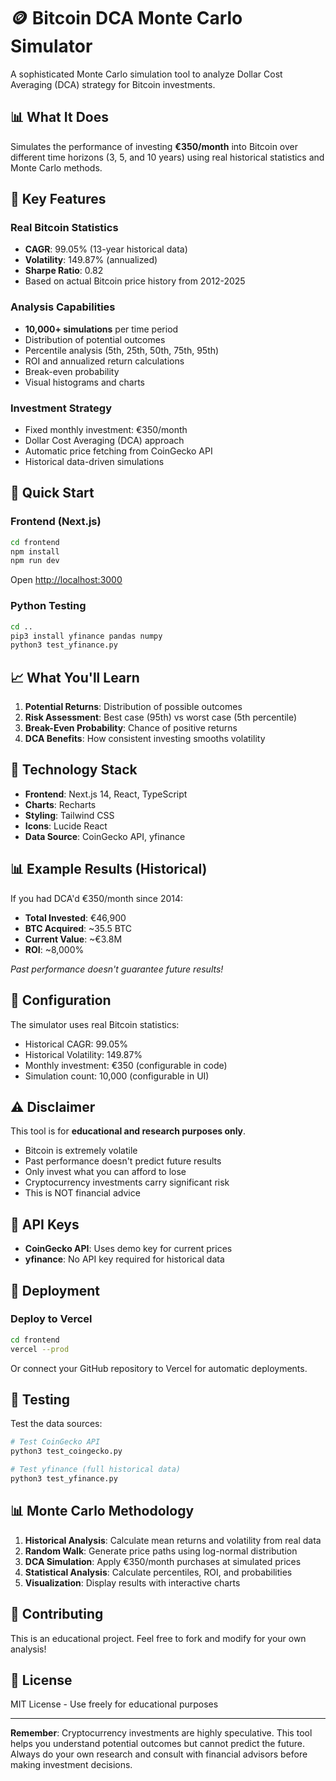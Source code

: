 # 🪙 Bitcoin DCA Monte Carlo Simulator

A sophisticated Monte Carlo simulation tool to analyze Dollar Cost Averaging (DCA) strategy for Bitcoin investments.

## 📊 What It Does

Simulates the performance of investing **€350/month** into Bitcoin over different time horizons (3, 5, and 10 years) using real historical statistics and Monte Carlo methods.

## 🎯 Key Features

### Real Bitcoin Statistics
- **CAGR**: 99.05% (13-year historical data)
- **Volatility**: 149.87% (annualized)
- **Sharpe Ratio**: 0.82
- Based on actual Bitcoin price history from 2012-2025

### Analysis Capabilities
- **10,000+ simulations** per time period
- Distribution of potential outcomes
- Percentile analysis (5th, 25th, 50th, 75th, 95th)
- ROI and annualized return calculations
- Break-even probability
- Visual histograms and charts

### Investment Strategy
- Fixed monthly investment: €350/month
- Dollar Cost Averaging (DCA) approach
- Automatic price fetching from CoinGecko API
- Historical data-driven simulations

## 🚀 Quick Start

### Frontend (Next.js)

```bash
cd frontend
npm install
npm run dev
```

Open [http://localhost:3000](http://localhost:3000)

### Python Testing

```bash
cd ..
pip3 install yfinance pandas numpy
python3 test_yfinance.py
```

## 📈 What You'll Learn

1. **Potential Returns**: Distribution of possible outcomes
2. **Risk Assessment**: Best case (95th) vs worst case (5th percentile)
3. **Break-Even Probability**: Chance of positive returns
4. **DCA Benefits**: How consistent investing smooths volatility

## 🎨 Technology Stack

- **Frontend**: Next.js 14, React, TypeScript
- **Charts**: Recharts
- **Styling**: Tailwind CSS
- **Icons**: Lucide React
- **Data Source**: CoinGecko API, yfinance

## 📊 Example Results (Historical)

If you had DCA'd €350/month since 2014:
- **Total Invested**: €46,900
- **BTC Acquired**: ~35.5 BTC
- **Current Value**: ~€3.8M
- **ROI**: ~8,000%

*Past performance doesn't guarantee future results!*

## 🔧 Configuration

The simulator uses real Bitcoin statistics:
- Historical CAGR: 99.05%
- Historical Volatility: 149.87%
- Monthly investment: €350 (configurable in code)
- Simulation count: 10,000 (configurable in UI)

## ⚠️ Disclaimer

This tool is for **educational and research purposes only**. 

- Bitcoin is extremely volatile
- Past performance doesn't predict future results
- Only invest what you can afford to lose
- Cryptocurrency investments carry significant risk
- This is NOT financial advice

## 📝 API Keys

- **CoinGecko API**: Uses demo key for current prices
- **yfinance**: No API key required for historical data

## 🚀 Deployment

### Deploy to Vercel

```bash
cd frontend
vercel --prod
```

Or connect your GitHub repository to Vercel for automatic deployments.

## 🧪 Testing

Test the data sources:

```bash
# Test CoinGecko API
python3 test_coingecko.py

# Test yfinance (full historical data)
python3 test_yfinance.py
```

## 📊 Monte Carlo Methodology

1. **Historical Analysis**: Calculate mean returns and volatility from real data
2. **Random Walk**: Generate price paths using log-normal distribution
3. **DCA Simulation**: Apply €350/month purchases at simulated prices
4. **Statistical Analysis**: Calculate percentiles, ROI, and probabilities
5. **Visualization**: Display results with interactive charts

## 🤝 Contributing

This is an educational project. Feel free to fork and modify for your own analysis!

## 📄 License

MIT License - Use freely for educational purposes

---

**Remember**: Cryptocurrency investments are highly speculative. This tool helps you understand potential outcomes but cannot predict the future. Always do your own research and consult with financial advisors before making investment decisions.

